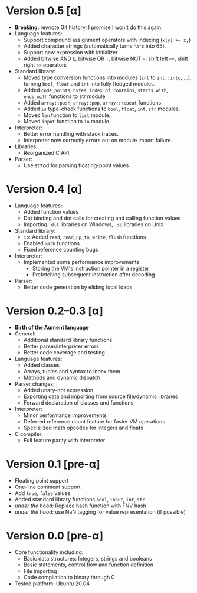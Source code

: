 # Version 0.5 [α]

  * **Breaking:** rewrote Git history. I promise I won't do this again.
  * Language features:
    * Support compound assignment operators with indexing (`x[y] += z;`)
    * Added character strings (automatically turns `"A"c` into 65).
    * Support new expression with initializer
    * Added bitwise AND `&`, bitwise OR `|`, bitwise NOT `~`, shift left `<<`, shift right `>>` operators
  * Standard library:
    * Moved type conversion functions into modules (`int` to `int::into`, ...), turning `bool`, `float` and `int` into fully fledged modules.
    * Added `code_points`, `bytes`, `index_of`, `contains`, `starts_with`, `ends_with` functions to str module
    * Added `array::push`, `array::pop`, `array::repeat` functions
    * Added `is` type-check functions to `bool`, `float`, `int`, `str` modules.
    * Moved `len` function to `list` module.
    * Moved `input` function to `io` module.
  * Interpreter:
    * Better error handling with stack traces.
    * Interpreter now correctly errors out on module import failure.
  * Libraries:
    * Reorganized C API
  * Parser:
    * Use strtod for parsing floating-point values

# Version 0.4 [α]

  * Language features:
    * Added function values
    * Dot binding and dot calls for creating and calling function values
    * Importing `.dll` libraries on Windows, `.so` libraries on Unix
  * Standard library:
    * `io`: Added `read`, `read_up_to`, `write`, `flush` functions
    * Enabled `math` functions
    * Fixed reference counting bugs
  * Interpreter:
    * Implemented some performance improvements
      * Storing the VM's instruction pointer in a register
      * Prefetching subsequent instruction after decoding
  * Parser:
    * Better code generation by eliding local loads

# Version 0.2–0.3 [α]

  * **Birth of the Aument language**
  * General:
    * Additional standard library functions
    * Better parser/interpreter errors
    * Better code coverage and testing
  * Language features:
    * Added classes
    * Arrays, tuples and syntax to index them
    * Methods and dynamic dispatch
  * Parser changes:
    * Added unary-not expression
    * Exporting data and importing from source file/dynamic libraries
    * Forward declaration of classes and functions
  * Interpreter:
    * Minor performance improvements
    * Deferred reference count feature for faster VM operations
    * Specialized math opcodes for integers and floats
  * C compiler:
    * Full feature parity with interpreter

# Version 0.1 [pre-α]

  * Floating point support
  * One-line comment support
  * Add `true`, `false` values.
  * Added standard library functions `bool`, `input`, `int`, `str`
  * *under the hood:* Replace hash function with FNV hash
  * *under the hood:* use NaN tagging for value representation (if possible)

# Version 0.0 [pre-α]

  * Core functionality including:
    * Basic data structures: Integers, strings and booleans
    * Basic statements, control flow and function definition
    * File importing
    * Code compilation to binary through C
  * Tested platform: Ubuntu 20.04

